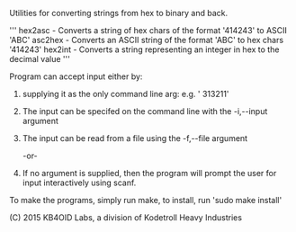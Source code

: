   Utilities for converting strings from hex to binary and back.

'''
hex2asc - Converts a string of hex chars of the format '414243' to ASCII 'ABC'
asc2hex - Converts an ASCII string of the format 'ABC' to hex chars '414243'
hex2int - Converts a string representing an integer in hex to the decimal value
'''

Program can accept input either by:

1) supplying it as the only command line arg:
	e.g. '<program> 313211'
    

2) The input can be specifed on the command line with the -i,--input argument

3) The input can be read from a file using the -f,--file argument

   -or- 
   
4) If no argument is supplied, then the program will prompt the user for
   input interactively using scanf.

To make the programs, simply run make, to install, run 'sudo make install'

(C) 2015 KB4OID Labs, a division of Kodetroll Heavy Industries


